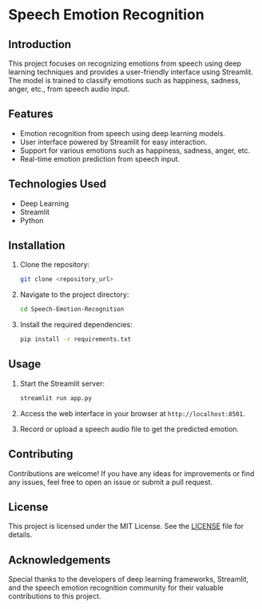 # Speech Emotion Recognition 
## Introduction
This project focuses on recognizing emotions from speech using deep learning techniques and provides a user-friendly interface using Streamlit. The model is trained to classify emotions such as happiness, sadness, anger, etc., from speech audio input.

## Features
- Emotion recognition from speech using deep learning models.
- User interface powered by Streamlit for easy interaction.
- Support for various emotions such as happiness, sadness, anger, etc.
- Real-time emotion prediction from speech input.

## Technologies Used
- Deep Learning
- Streamlit
- Python

## Installation
1. Clone the repository:
    ```bash
    git clone <repository_url>
    ```

2. Navigate to the project directory:
    ```bash
    cd Speech-Emotion-Recognition
    ```

3. Install the required dependencies:
    ```bash
    pip install -r requirements.txt
    ```

## Usage
1. Start the Streamlit server:
    ```bash
    streamlit run app.py
    ```

2. Access the web interface in your browser at `http://localhost:8501`.

3. Record or upload a speech audio file to get the predicted emotion.

## Contributing
Contributions are welcome! If you have any ideas for improvements or find any issues, feel free to open an issue or submit a pull request.

## License
This project is licensed under the MIT License. See the [LICENSE](LICENSE) file for details.

## Acknowledgements
Special thanks to the developers of deep learning frameworks, Streamlit, and the speech emotion recognition community for their valuable contributions to this project.
